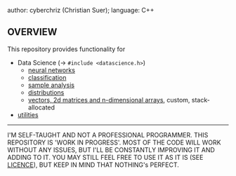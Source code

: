 author: cyberchriz (Christian Suer);
language: C++
## OVERVIEW
This repository provides functionality for
- Data Science (-> `#include <datascience.h>`)
    - [neural networks](DataScience/neuralnet/docs/neuralnet.md)
    - [classification](DataScience/classification/docs/classification.md)
    - [sample analysis](DataScience/general/docs/sample.md)
    - [distributions](DataScience/distributions/docs/distributions.md)
    - [vectors, 2d matrices and n-dimensional arrays](DataScience/general/docs/array.md), custom, stack-allocated
- [utilities](utilities/docs/utilities.md)
___
I'M SELF-TAUGHT AND NOT A PROFESSIONAL PROGRAMMER. THIS REPOSITORY IS 'WORK IN PROGRESS'.
MOST OF THE CODE WILL WORK WITHOUT ANY ISSUES, BUT I'LL BE CONSTANTLY IMPROVING IT AND ADDING TO IT.
YOU MAY STILL FEEL FREE TO USE IT AS IT IS (SEE [LICENCE](LICENSE)), BUT KEEP IN MIND THAT NOTHING's PERFECT.